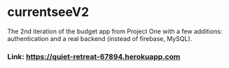 # currentseeV2

The 2nd iteration of the budget app from Project One with a few additions: authentication and a real backend (instead of firebase, MySQL).

### Link: https://quiet-retreat-67894.herokuapp.com
